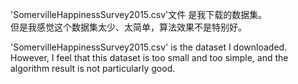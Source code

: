 'SomervilleHappinessSurvey2015.csv'文件 是我下载的数据集。  
但是我感觉这个数据集太少、太简单，算法效果不是特别好。

'SomervilleHappinessSurvey2015.csv' is the dataset I downloaded.  
However, I feel that this dataset is too small and too simple, and the algorithm result is not particularly good.  


